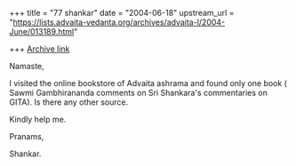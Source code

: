 +++
title = "77 shankar"
date = "2004-06-18"
upstream_url = "https://lists.advaita-vedanta.org/archives/advaita-l/2004-June/013189.html"

+++
[Archive link](https://lists.advaita-vedanta.org/archives/advaita-l/2004-June/013189.html)

Namaste,

I visited the online bookstore of Advaita ashrama and found
only one book ( Sawmi Gambhirananda comments on
Sri Shankara's commentaries on GITA). Is there any
other source.

Kindly help me.

Pranams,

Shankar.

